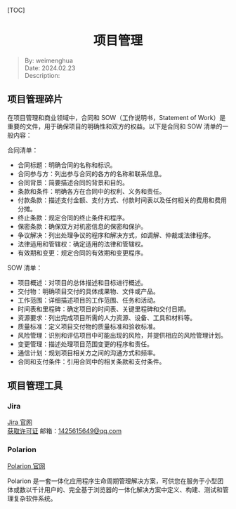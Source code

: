 [TOC]

<h1 align="center">项目管理</h1>

> By: weimenghua  
> Date: 2024.02.23  
> Description:



## 项目管理碎片

在项目管理和商业领域中，合同和 SOW（工作说明书，Statement of Work）是重要的文件，用于确保项目的明确性和双方的权益。以下是合同和 SOW 清单的一般内容：

合同清单：
- 合同标题：明确合同的名称和标识。
- 合同参与方：列出参与合同的各方的名称和联系信息。
- 合同背景：简要描述合同的背景和目的。
- 条款和条件：明确各方在合同中的权利、义务和责任。
- 付款条款：描述支付金额、支付方式、付款时间表以及任何相关的费用和费用分摊。
- 终止条款：规定合同的终止条件和程序。
- 保密条款：确保双方对机密信息的保密和保护。
- 争议解决：列出处理争议的程序和解决方式，如调解、仲裁或法律程序。
- 法律适用和管辖权：确定适用的法律和管辖权。
- 有效期和变更：规定合同的有效期和变更程序。

SOW 清单：
- 项目概述：对项目的总体描述和目标进行概述。
- 交付物：明确项目交付的具体成果物、文件或产品。
- 工作范围：详细描述项目的工作范围、任务和活动。
- 时间表和里程碑：确定项目的时间表、关键里程碑和交付日期。
- 资源要求：列出完成项目所需的人力资源、设备、工具和材料等。
- 质量标准：定义项目交付物的质量标准和验收标准。
- 风险管理：识别和评估项目中可能出现的风险，并提供相应的风险管理计划。
- 变更管理：描述处理项目范围变更的程序和责任。
- 通信计划：规划项目相关方之间的沟通方式和频率。
- 合同和支付条件：引用合同中的相关条款和支付条件。



## 项目管理工具

### Jira

[Jira 官网](https://www.atlassian.com/software/jira)  
[获取许可证](https://my.atlassian.com/product)  邮箱：1425615649@qq.com



### Polarion

[Polarion 官网](https://polarion.plm.automation.siemens.com/)

Polarion 是一套一体化应用程序生命周期管理解决方案，可供您在服务于小型团体或数以千计用户的、完全基于浏览器的一体化解决方案中定义、构建、测试和管理复杂软件系统。